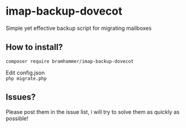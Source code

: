 # imap-backup-dovecot
Simple yet effective backup script for migrating mailboxes

## How to install?

```composer require bramhammer/imap-backup-dovecot```  

Edit config.json  
```php migrate.php```

## Issues?
Please post them in the issue list, i will try to solve them as quickly as possible!
